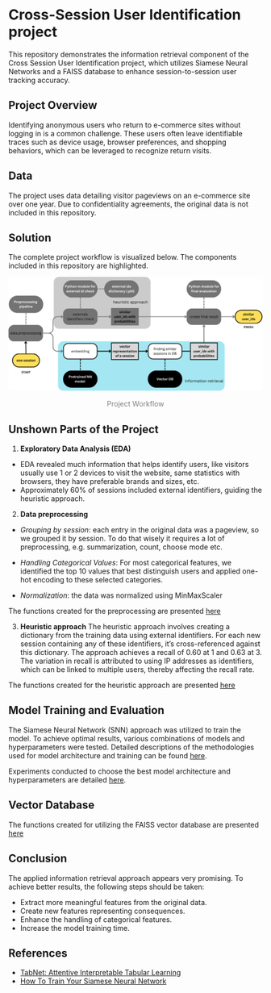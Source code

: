 # Cross-Session User Identification project

This repository demonstrates the information retrieval component of the Cross Session User Identification project, which utilizes Siamese Neural Networks and a FAISS database to enhance session-to-session user tracking accuracy.

## Project Overview

Identifying anonymous users who return to e-commerce sites without logging in is a common challenge. These users often leave identifiable traces such as device usage, browser preferences, and shopping behaviors, which can be leveraged to recognize return visits.


## Data

The project uses data detailing visitor pageviews on an e-commerce site over one year. Due to confidentiality agreements, the original data is not included in this repository.

## Solution

The complete project workflow is visualized below. The components included in this repository are highlighted.

<div align="center">
    <img src="docs/images/Process scheme.png" alt="Consistency Measurement Workflow" width="700"/>
    <p style="color: #808080;">Project Workflow</p>
</div>


## Unshown Parts of the Project

1. **Exploratory Data Analysis (EDA)**
- EDA revealed much information that helps identify users, like visitors usually use 1 or 2 devices to visit the website, same statistics with browsers, they have preferable brands and sizes, etc.
- Approximately 60% of sessions included external identifiers, guiding the heuristic approach. 

2. **Data preprocessing**

 - *Grouping by session*: each entry in the original data was a pageview, so we grouped it by session. To do that wisely it requires a lot of preprocessing, e.g. summarization, count, choose mode etc. 

- *Handling Categorical Values*: For most categorical features, we identified the top 10 values that best distinguish users and applied one-hot encoding to these selected categories.

 - *Normalization*: the data was normalized using MinMaxScaler

The functions created for the preprocessing are presented [here](data_pipeline/data_preprocessing_utils.py)


 3. **Heuristic approach**
The heuristic approach involves creating a dictionary from the training data using external identifiers. For each new session containing any of these identifiers, it’s cross-referenced against this dictionary. The approach achieves a recall of 0.60 at 1 and 0.63 at 3. The variation in recall is attributed to using IP addresses as identifiers, which can be linked to multiple users, thereby affecting the recall rate.

The functions created for the heuristic approach are presented [here](models/heuristic_utils.py)

 ## Model Training and Evaluation

The Siamese Neural Network (SNN) approach was utilized to train the model. To achieve optimal results, various combinations of models and hyperparameters were tested. Detailed descriptions of the methodologies used for model architecture and training can be found [here](models).

Experiments conducted to choose the best model architecture and hyperparameters are detailed [here](evaluation).


## Vector Database

The functions created for utilizing the FAISS vector database are presented [here](evaluation/faiss_umap_utils.py)

 ## Conclusion

The applied information retrieval approach appears very promising. To achieve better results, the following steps should be taken:

- Extract more meaningful features from the original data.
- Create new features representing consequences.
- Enhance the handling of categorical features.
- Increase the model training time.


 ## References

 - [TabNet: Attentive Interpretable Tabular Learning](https://arxiv.org/abs/1908.07442)
 - [How To Train Your Siamese Neural Network](https://towardsdatascience.com/how-to-train-your-siamese-neural-network-4c6da3259463)